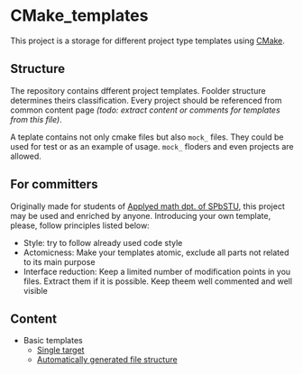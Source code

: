 # CMake_templates
This project is a storage for different project type templates using [CMake](https://cmake.org/overview/).

## Structure
The repository contains dfferent project templates. Foolder structure determines theirs classification. Every project should be referenced from common content page _(todo: extract content or comments for templates from this file)_.

A teplate contains not only cmake files but also `mock_` files. They could be used for test or as an example of usage. `mock_` floders and even projects are allowed.

## For committers

Originally made for students of [Applyed math dpt. of SPbSTU](https://iamm.spbstu.ru/department/kafedra_prikladnaya_matematika/), this project may be used and enriched by anyone.
Introducing your own template, please, follow principles listed below:
* Style: try to follow already used code style
* Actomicness: Make your templates atomic, exclude all parts not related to its main purpose
* Interface reduction: Keep a limited number of modification points in you files. Extract them if it is possible. Keep theem well commented and well visible

## Content
* Basic templates
  * [Single target](basic_templates/single_target)
  * [Automatically generated file structure](basic_templates/auto_list_files)
